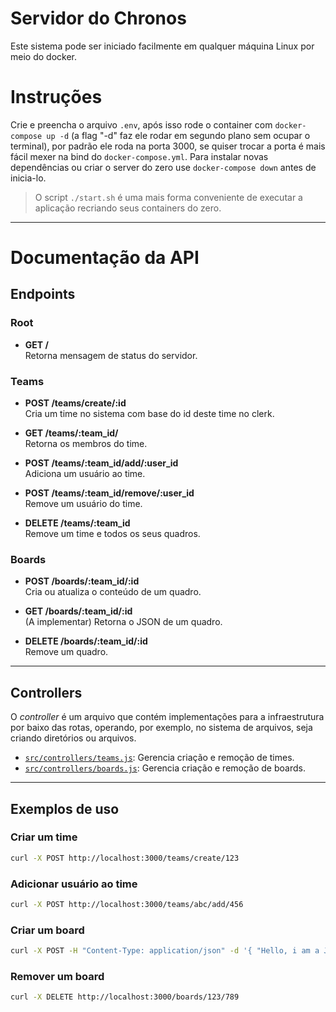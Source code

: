# Servidor do Chronos
Este sistema pode ser iniciado facilmente em qualquer máquina Linux por meio do docker.

# Instruções
Crie e preencha o arquivo `.env`, após isso rode o container com `docker-compose up -d` (a flag "-d" faz ele rodar em segundo plano sem ocupar o terminal), por padrão ele roda na porta 3000, se quiser trocar a porta é mais fácil mexer na bind do `docker-compose.yml`. Para instalar novas dependências ou criar o server do zero use `docker-compose down` antes de inicia-lo.

> O script `./start.sh` é uma mais forma conveniente de executar a aplicação recriando seus containers do zero.

---

# Documentação da API

## Endpoints
### Root
- **GET /**  
  Retorna mensagem de status do servidor.

### Teams
- **POST /teams/create/:id**  
  Cria um time no sistema com base do id deste time no clerk.

- **GET /teams/:team_id/**  
  Retorna os membros do time.

- **POST /teams/:team_id/add/:user_id**  
  Adiciona um usuário ao time.

- **POST /teams/:team_id/remove/:user_id**  
  Remove um usuário do time.

- **DELETE /teams/:team_id**  
  Remove um time e todos os seus quadros.

### Boards
- **POST /boards/:team_id/:id**  
  Cria ou atualiza o conteúdo de um quadro.

- **GET /boards/:team_id/:id**  
  (A implementar) Retorna o JSON de um quadro.

- **DELETE /boards/:team_id/:id**  
  Remove um quadro.

---

## Controllers
O *controller* é um arquivo que contém implementações para a infraestrutura por baixo das rotas, operando, por exemplo, no sistema de arquivos, seja criando diretórios ou arquivos.

- [`src/controllers/teams.js`](src/controllers/teams.js): Gerencia criação e remoção de times.
- [`src/controllers/boards.js`](src/controllers/boards.js): Gerencia criação e remoção de boards.

---

## Exemplos de uso

### Criar um time
```bash
curl -X POST http://localhost:3000/teams/create/123
```

### Adicionar usuário ao time
```bash
curl -X POST http://localhost:3000/teams/abc/add/456
```

### Criar um board
```bash
curl -X POST -H "Content-Type: application/json" -d '{ "Hello, i am a JSON (Joaquim Standart Object Notation)" }' http://localhost:3000/boards/123/789
```

### Remover um board
```bash
curl -X DELETE http://localhost:3000/boards/123/789
```
